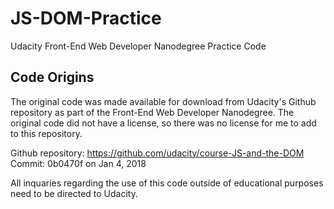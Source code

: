 # JS-DOM-Practice
Udacity Front-End Web Developer Nanodegree Practice Code

## Code Origins

The original code was made available for download from Udacity's Github repository as part of the Front-End Web Developer Nanodegree.  The original code did not have a license, so there was no license for me to add to this repository.

Github repository: https://github.com/udacity/course-JS-and-the-DOM
Commit: 0b0470f  on Jan 4, 2018


All inquaries regarding the use of this code outside of educational purposes need to be directed to Udacity.
